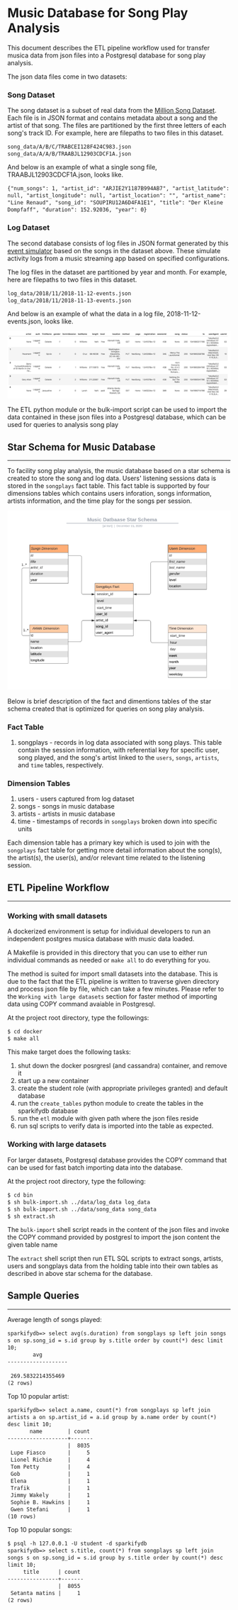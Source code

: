 # Music Database for Song Play Analysis

This document describes the ETL pipeline workflow used for transfer musica data from json files into a Postgresql database for song play analysis.

The json data files come in two datasets:

### Song Dataset
The song dataset is a subset of real data from the [Million Song Dataset](http://millionsongdataset.com/). Each file is in JSON format and contains metadata about a song and the artist of that song. The files are partitioned by the first three letters of each song's track ID. For example, here are filepaths to two files in this dataset.

```
song_data/A/B/C/TRABCEI128F424C983.json
song_data/A/A/B/TRAABJL12903CDCF1A.json
```
And below is an example of what a single song file, TRAABJL12903CDCF1A.json, looks like.

```
{"num_songs": 1, "artist_id": "ARJIE2Y1187B994AB7", "artist_latitude": null, "artist_longitude": null, "artist_location": "", "artist_name": "Line Renaud", "song_id": "SOUPIRU12A6D4FA1E1", "title": "Der Kleine Dompfaff", "duration": 152.92036, "year": 0}
```

### Log Dataset
The second database consists of log files in JSON format generated by this [event simulator](https://github.com/Interana/eventsim) based on the songs in the dataset above. These simulate activity logs from a music streaming app based on specified configurations.

The log files in the dataset are partitioned by year and month. For example, here are filepaths to two files in this dataset.

```
log_data/2018/11/2018-11-12-events.json
log_data/2018/11/2018-11-13-events.json
```

And below is an example of what the data in a log file, 2018-11-12-events.json, looks like.

![log-data](log-data.png)

The ETL python module or the bulk-import script can be used to import the data contained in these json files into a Postgresql database, which can be used for queries to analysis song play

## Star Schema for Music Database
___
To facility song play analysis, the music database based on a star schema is created to store the song and log data.  Users' listening sessions data is stored in the `songplays` fact table.  This fact table is supported by four dimensions tables which contains users inforation, songs information, artists information, and the time play for the songs per session.

![star-schema](star-schema.png)

Below is brief description of the fact and dimentions tables of the star schema created that is optimized for queries on song play analysis.

### Fact Table
1. songplays - records in log data associated with song plays.  This table contain the session information, with referential key for specific user, song played, and the song's artist linked to the `users`, `songs`, `artists`, and `time` tables, respectively.

### Dimension Tables
1. users - users captured from log dataset
2. songs - songs in music database
3. artists - artists in music database
5. time - timestamps of records in `songplays` broken down into specific units

Each dimension table has a primary key which is used to join with the `songplays` fact table for getting more detail information about the song(s), the artist(s), the user(s), and/or relevant time related to the listening session.

## ETL Pipeline Workflow
___
### Working with small datasets
A dockerized environment is setup for individual developers to run an independent postgres musica database with music data loaded.  

A Makefile is provided in this directory that you can use to either run individual commands as needed or `make all` to do everything for you.

The method is suited for import small datasets into the database. This is due to the fact that the ETL pipeline is written to traverse given directory and process json file by file, which can take a few minutes.
Please refer to the `Working with large datasets` section for faster method of importing data using COPY command avaiable in Postgresql.

At the project root directory, type the followings:
```
$ cd docker
$ make all
```

This make target does the following tasks:
1. shut down the docker posrgresl (and cassandra) container, and remove it
2. start up a new container
3. create the student role (with appropriate privileges granted) and default database
4. run the `create_tables` python module to create the tables in the sparkifydb database
5. run the `etl` module with given path where the json files reside
6. run sql scripts to verify data is imported into the table as expected.  

### Working with large datasets
For larger datasets, Postgresql database provides the COPY command that can be used for fast batch importing data into the database.

At the project root directory, type the following:
```
$ cd bin
$ sh bulk-import.sh ../data/log_data log_data
$ sh bulk-import.sh ../data/song_data song_data
$ sh extract.sh 
```

The `bulk-import` shell script reads in the content of the json files and invoke the COPY command provided by postgresl to import the json content the given table name

The `extract` shell script then run ETL SQL scripts to extract songs, artists, users and songplays data from the holding table into their own tables as described in above star schema for the database.

## Sample Queries
___

Average length of songs played:
```
sparkifydb=> select avg(s.duration) from songplays sp left join songs s on sp.song_id = s.id group by s.title order by count(*) desc limit 10;
        avg
-------------------

 269.5832214355469
(2 rows)
```

Top 10 popular artist:
```
sparkifydb=> select a.name, count(*) from songplays sp left join artists a on sp.artist_id = a.id group by a.name order by count(*) desc limit 10;
       name        | count
-------------------+-------
                   |  8035
 Lupe Fiasco       |     5
 Lionel Richie     |     4
 Tom Petty         |     4
 Gob               |     1
 Elena             |     1
 Trafik            |     1
 Jimmy Wakely      |     1
 Sophie B. Hawkins |     1
 Gwen Stefani      |     1
(10 rows)
```

Top 10 popular songs:

```
$ psql -h 127.0.0.1 -U student -d sparkifydb
sparkifydb=> select s.title, count(*) from songplays sp left join songs s on sp.song_id = s.id group by s.title order by count(*) desc limit 10;
     title      | count
----------------+-------
                |  8055
 Setanta matins |     1
(2 rows)
```

